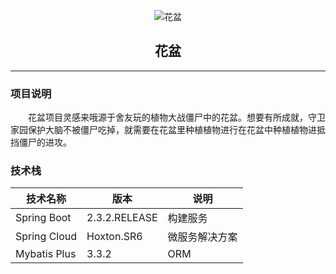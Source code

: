 <p style="text-align: center;" align="center">
    <img src="https://gitee.com/nut-cloud/flowerpot/raw/master/doc/images/logo.gif" alt="花盆">
</p>
<p style="text-align: center;"  align="center">
    <h2  style="text-align: center;"  align="center">花盆</h2>
</p>
<hr/>

### 项目说明
<p style="text-indent: 2em;">
    花盆项目灵感来哦源于舍友玩的植物大战僵尸中的花盆。想要有所成就，守卫家园保护大脑不被僵尸吃掉，就需要在花盆里种植植物进行在花盆中种植植物进抵挡僵尸的进攻。
</p>

### 技术栈

|技术名称|版本|说明|
|----|----|----|
|Spring Boot    |2.3.2.RELEASE|构建服务|
|Spring Cloud   |Hoxton.SR6   |微服务解决方案|
|Mybatis Plus   |3.3.2        | ORM|


 